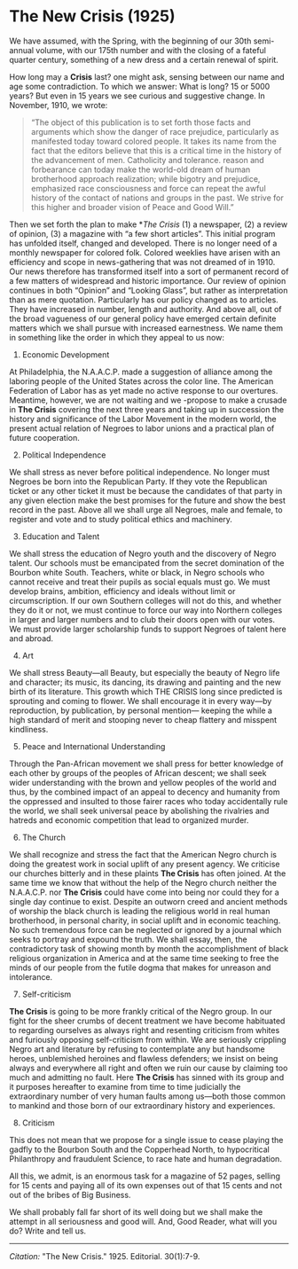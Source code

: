 # The New Crisis (1925)

We have assumed, with the Spring, with the beginning  of our 30th semi-annual volume, with our 175th number and with the closing of a fateful quarter century, something of a new dress and a certain renewal of spirit.

How long may a **Crisis** last? one might ask, sensing between our name and age some contradiction. To which we answer: What is long? 15 or 5000 years? But even in 15 years we see curious and suggestive change. In November, 1910, we wrote:

> “The object of this publication is to set forth those facts and arguments which show the danger of race prejudice, particularly as manifested today toward colored people. It takes its name from the fact that the editors believe that this is a critical time in the history of the advancement of men. Catholicity and tolerance. reason and forbearance can today make the world-old dream of human brotherhood approach realization; while bigotry and prejudice, emphasized race consciousness and force can repeat the awful history of the contact of nations and groups in the past. We strive for this higher and broader vision of Peace and Good Will.”

Then we set forth the plan to make **The Crisis* (1) a newspaper, (2) a review of opinion, (3) a magazine with “a few short articles”. This initial program has unfolded itself, changed and developed. There is no longer need of a monthly newspaper for colored folk. Colored weeklies have arisen with an efficiency and scope in news-gathering that was not dreamed of in 1910. Our news therefore has transformed itself into a sort of permanent record of a few matters of widespread and historic importance. Our review of opinion continues in both “Opinion” and “Looking Glass”, but rather as interpretation than as mere quotation. Particularly has our policy changed as to articles. They have increased in number, length and authority. And above all, out of the broad vagueness of our general policy have emerged certain definite matters which we shall pursue with increased earnestness. We name them in something like the order in which they appeal to us now:

1. Economic Development

At Philadelphia, the N.A.A.C.P. made a suggestion of alliance among the laboring people of the United States across the color line. The American Federation of Labor has as yet made no active response to our overtures. Meantime, however, we are not waiting and we -propose to make a crusade in **The Crisis** covering the next three years and taking up in succession the history and significance of the Labor Movement in the modern world, the present actual relation of Negroes to labor unions and a practical plan of future cooperation.

2. Political Independence

We shall stress as never before political independence. No longer must Negroes be born into the Republican Party. If they vote the Republican ticket or any other ticket it must be because the candidates of that party in any given election make the best promises for the future and show the best record in the past. Above all we shall urge all Negroes, male and female, to register and vote and to study political ethics and machinery.

3. Education and Talent

We shall stress the education of Negro youth and the discovery of Negro talent. Our schools must be emancipated from the secret domination of the Bourbon white South. Teachers, white or black, in Negro schools who cannot receive and treat their pupils as social equals must go. We must develop brains, ambition, efficiency and ideals without limit or circumscription. If our own Southern colleges will not do this, and whether they do it or not, we must  continue to force our way into Northern colleges in larger and larger numbers and to club their doors open with our votes. We must provide larger scholarship funds to support Negroes of talent here and abroad.

4. Art

We shall stress Beauty—all Beauty, but especially the beauty of Negro life and character; its music, its dancing, its drawing and painting and the new birth of its literature. This growth which THE CRISIS long since predicted is sprouting and coming to flower. We shall encourage it in every way—by reproduction, by publication, by personal mention— keeping the while a high standard of merit and stooping never to cheap flattery and misspent kindliness.

5. Peace and International Understanding

Through the Pan-African movement we shall press for better knowledge of each other by groups of the peoples of African descent; we shall seek wider understanding with the brown and yellow peoples of the world and thus, by the combined impact of an appeal to decency and humanity from the oppressed and insulted to those fairer races who today accidentally rule the world, we shall seek universal peace by abolishing the rivalries and hatreds and economic competition that lead to organized murder.

6. The Church

We shall recognize and stress the fact that the American Negro church is doing the greatest work in social uplift of any present agency. We criticise our churches bitterly and in these plaints **The Crisis** has often joined. At the same time we know that without the help of the Negro church neither the N.A.A.C.P. nor **The Crisis** could have come into being nor could they for a single day continue to exist. Despite an outworn creed and ancient methods of worship the black church is leading the religious world in real human brotherhood, in personal charity, in social uplift and in economic teaching. No such tremendous force can be neglected or ignored by a journal which seeks to portray and expound the truth. We shall essay, then, the contradictory task of showing month by month the accomplishment of black religious organization in America and at the same time seeking to free the minds of our people from the futile dogma that makes for unreason and intolerance.

7. Self-criticism

**The Crisis** is going to be more frankly critical of the Negro group. In our fight for the sheer crumbs of decent treatment we have become habituated to regarding ourselves as always right and resenting criticism from whites and furiously opposing self-criticism from within. We are seriously crippling Negro art and literature by refusing to contemplate any but handsome heroes, unblemished heroines and flawless defenders; we insist on being always and everywhere all right and often we ruin our cause by claiming too much and admitting no fault. Here **The Crisis** has sinned with its group and it purposes hereafter to examine from time to time judicially the extraordinary number of very human faults among us—both those common to mankind and those born of our extraordinary history and experiences.

8. Criticism

This does not mean that we propose for a single issue to cease playing the gadfly to the Bourbon South and the Copperhead North, to hypocritical Philanthropy and fraudulent Science, to race hate and human degradation.

 All this, we admit, is an enormous task for a magazine of 52 pages, selling for 15 cents and paying all of its own expenses out of that 15 cents and not out of the bribes of Big Business.

We shall probably fall far short of its well doing but we shall make the attempt in all seriousness and good will. And, Good Reader, what will you do? Write and tell us.


_________________
*Citation:* "The New Crisis." 1925. Editorial.  30(1):7-9.
